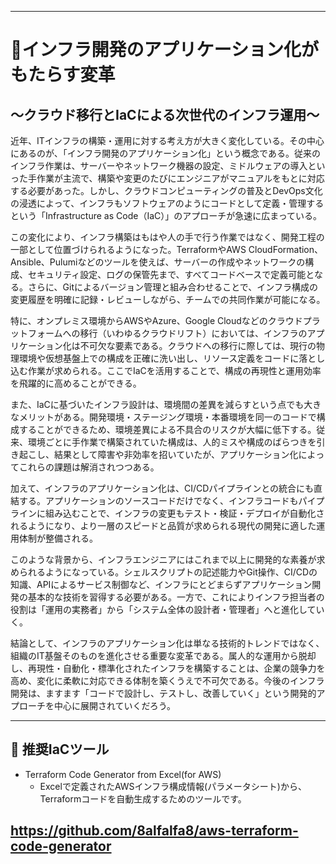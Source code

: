 
---

# 🚀インフラ開発のアプリケーション化がもたらす変革
## 〜クラウド移行とIaCによる次世代のインフラ運用〜

近年、ITインフラの構築・運用に対する考え方が大きく変化している。その中心にあるのが、「インフラ開発のアプリケーション化」という概念である。従来のインフラ作業は、サーバーやネットワーク機器の設定、ミドルウェアの導入といった手作業が主流で、構築や変更のたびにエンジニアがマニュアルをもとに対応する必要があった。しかし、クラウドコンピューティングの普及とDevOps文化の浸透によって、インフラもソフトウェアのようにコードとして定義・管理するという「Infrastructure as Code（IaC）」のアプローチが急速に広まっている。

この変化により、インフラ構築はもはや人の手で行う作業ではなく、開発工程の一部として位置づけられるようになった。TerraformやAWS CloudFormation、Ansible、Pulumiなどのツールを使えば、サーバーの作成やネットワークの構成、セキュリティ設定、ログの保管先まで、すべてコードベースで定義可能となる。さらに、Gitによるバージョン管理と組み合わせることで、インフラ構成の変更履歴を明確に記録・レビューしながら、チームでの共同作業が可能になる。

特に、オンプレミス環境からAWSやAzure、Google Cloudなどのクラウドプラットフォームへの移行（いわゆるクラウドリフト）においては、インフラのアプリケーション化は不可欠な要素である。クラウドへの移行に際しては、現行の物理環境や仮想基盤上での構成を正確に洗い出し、リソース定義をコードに落とし込む作業が求められる。ここでIaCを活用することで、構成の再現性と運用効率を飛躍的に高めることができる。

また、IaCに基づいたインフラ設計は、環境間の差異を減らすという点でも大きなメリットがある。開発環境・ステージング環境・本番環境を同一のコードで構成することができるため、環境差異による不具合のリスクが大幅に低下する。従来、環境ごとに手作業で構築されていた構成は、人的ミスや構成のばらつきを引き起こし、結果として障害や非効率を招いていたが、アプリケーション化によってこれらの課題は解消されつつある。

加えて、インフラのアプリケーション化は、CI/CDパイプラインとの統合にも直結する。アプリケーションのソースコードだけでなく、インフラコードもパイプラインに組み込むことで、インフラの変更もテスト・検証・デプロイが自動化されるようになり、より一層のスピードと品質が求められる現代の開発に適した運用体制が整備される。

このような背景から、インフラエンジニアにはこれまで以上に開発的な素養が求められるようになっている。シェルスクリプトの記述能力やGit操作、CI/CDの知識、APIによるサービス制御など、インフラにとどまらずアプリケーション開発の基本的な技術を習得する必要がある。一方で、これによりインフラ担当者の役割は「運用の実務者」から「システム全体の設計者・管理者」へと進化していく。

結論として、インフラのアプリケーション化は単なる技術的トレンドではなく、組織のIT基盤そのものを進化させる重要な変革である。属人的な運用から脱却し、再現性・自動化・標準化されたインフラを構築することは、企業の競争力を高め、変化に柔軟に対応できる体制を築くうえで不可欠である。今後のインフラ開発は、ますます「コードで設計し、テストし、改善していく」という開発的アプローチを中心に展開されていくだろう。

---
## 📝 推奨IaCツール

* Terraform Code Generator from Excel(for AWS)
  - Excelで定義されたAWSインフラ構成情報(パラメータシート)から、Terraformコードを自動生成するためのツールです。
  
https://github.com/8alfalfa8/aws-terraform-code-generator
---


